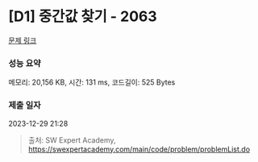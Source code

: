 # [D1] 중간값 찾기 - 2063 

[문제 링크](https://swexpertacademy.com/main/code/problem/problemDetail.do?contestProbId=AV5QPsXKA2UDFAUq) 

### 성능 요약

메모리: 20,156 KB, 시간: 131 ms, 코드길이: 525 Bytes

### 제출 일자

2023-12-29 21:28



> 출처: SW Expert Academy, https://swexpertacademy.com/main/code/problem/problemList.do